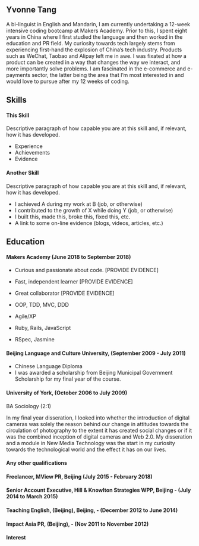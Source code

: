 ## Yvonne Tang 

A bi-linguist in English and Mandarin, I am currently undertaking a 12-week intensive coding bootcamp at Makers Academy. Prior to this, I spent eight years in China where I first studied the language and then worked in the education and PR field. My curiosity towards tech largely stems from experiencing first-hand the explosion of China’s tech industry. Products such as WeChat, Taobao and Alipay left me in awe. I was fixated at how a product can be created in a way that changes the way we interact, and more importantly solve problems. I am fascinated in the e-commerce and e-payments sector, the latter being the area that I’m most interested in and would love to pursue after my 12 weeks of coding. 

## Skills

#### This Skill



Descriptive paragraph of how capable you are at this skill and, if relevant, how it has developed.

- Experience
- Achievements
- Evidence

#### Another Skill

Descriptive paragraph of how capable you are at this skill and, if relevant, how it has developed.

- I achieved A during my work at B (job, or otherwise)
- I contributed to the growth of X while doing Y (job, or otherwise)
- I built this, made this, broke this, fixed this, etc.
- A link to some on-line evidence (blogs, videos, articles, etc.)

## Education

#### Makers Academy (June 2018 to September 2018)

- Curious and passionate about code. [PROVIDE EVIDENCE]
- Fast, independent learner [PROVIDE EVIDENCE]
- Great collaborator [PROVIDE EVIDENCE]

- OOP, TDD, MVC, DDD
- Agile/XP
- Ruby, Rails, JavaScript
- RSpec, Jasmine


#### Beijing Language and Culture University, (September 2009 - July 2011) 

- Chinese Language Diploma 
- I was awarded a scholarship from Beijing Municipal Government Scholarship for my final year of the course. 

#### University of York, (October 2006 to July 2009)
BA Sociology (2:1)
 
In my final year disseration, I looked into whether the introduction of digital cameras was solely the reason behind our   change in attitudes towards the circulation of photography to the extent it has created social changes or if it was the combined inception of digital cameras and Web 2.0. My disseration and a module in New Media Technology was the start in my curiosity towards the technological world and the effect it has on our lives. 

#### Any other qualifications

#### Freelancer, MView PR, Beijing (July 2015 - February 2018)
     
    
#### Senior Account Executive, Hill & Knowlton Strategies WPP, Beijing - (July 2014 to March 2015)
 
 
#### Teaching English, (Beijing), Beijing, - (December 2012 to June 2014)    
  

#### Impact Asia PR, (Beijing), - (Nov 2011 to November 2012) 


#### Interest ####



